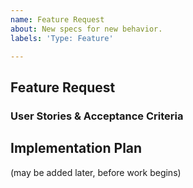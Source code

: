 ```yaml
---
name: Feature Request
about: New specs for new behavior.
labels: 'Type: Feature'

---
```


## Feature Request


### User Stories & Acceptance Criteria


## Implementation Plan
(may be added later, before work begins)

